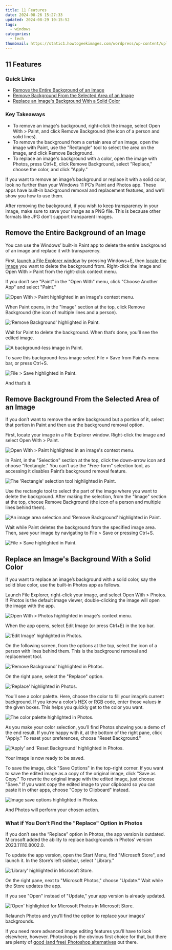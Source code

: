 ```yaml
---
title: 11 Features
date: 2024-08-26 15:27:33
updated: 2024-08-29 10:15:52
tags:
  - windows
categories:
  - tech
thumbnail: https://static1.howtogeekimages.com/wordpress/wp-content/uploads/2023/06/paint1.jpg
---
```


## 11 Features

### Quick Links

* [Remove the Entire Background of an Image](https://screen-video-capture.techidaily.com/efficient-tactics-for-recording-vimeo-media/)
* [Remove Background From the Selected Area of an Image](https://apple-account.techidaily.com/apple-id-unlock-on-iphone-12-how-to-fix-it-by-drfone-ios/)
* [Replace an Image's Background With a Solid Color](https://youtube-data.techidaily.com/024-approved-profit-pinnacle-peak-your-income-by-monetizing-youtube-mobile-content/)

### Key Takeaways

* To remove an image's background, right-click the image, select Open With > Paint, and click Remove Background (the icon of a person and solid lines).
* To remove the background from a certain area of an image, open the image with Paint, use the "Rectangle" tool to select the area on the image, and click Remove Background.
* To replace an image's background with a color, open the image with Photos, press Ctrl+E, click Remove Background, select "Replace," choose the color, and click "Apply."

 If you want to remove an image’s background or replace it with a solid color, look no further than your Windows 11 PC’s Paint and Photos app. These apps have built-in background removal and replacement features, and we’ll show you how to use them.

 After removing the background, if you wish to keep transparency in your image, make sure to save your image as a PNG file. This is because other formats like JPG don’t support transparent images.

##  Remove the Entire Background of an Image

 You can use the Windows’ built-in Paint app to delete the entire background of an image and replace it with transparency. 

 First, [launch a File Explorer window](https://pokemon-go-android.techidaily.com/how-to-get-and-use-pokemon-go-promo-codes-on-realme-c67-4g-drfone-by-drfone-virtual-android/) by pressing Windows+E, then [locate the image](https://facebook-video-footage.techidaily.com/perfect-sources-for-dj-template-video-downloads-for-2024/) you want to delete the background from. Right-click the image and Open With > Paint from the right-click context menu.

 If you don’t see "Paint" in the "Open With" menu, click "Choose Another App" and select "Paint."

![Open With > Paint highlighted in an image's context menu.](https://static1.howtogeekimages.com/wordpress/wp-content/uploads/2024/01/1-open-photo-with-paint.jpg) 

 When Paint opens, in the "Image" section at the top, click Remove Background (the icon of multiple lines and a person).

!['Remove Background' highlighted in Paint.](https://static1.howtogeekimages.com/wordpress/wp-content/uploads/2024/01/2-remove-background-paint.jpg) 

 Wait for Paint to delete the background. When that’s done, you’ll see the edited image.

![A background-less image in Paint.](https://static1.howtogeekimages.com/wordpress/wp-content/uploads/2024/01/3-background-removed-paint.jpg) 

 To save this background-less image select File > Save from Paint’s menu bar, or press Ctrl+S.

![File > Save highlighted in Paint.](https://static1.howtogeekimages.com/wordpress/wp-content/uploads/2024/01/4-save-photo-paint.jpg) 

 And that’s it.

##  Remove Background From the Selected Area of an Image

 If you don’t want to remove the entire background but a portion of it, select that portion in Paint and then use the background removal option.

 First, locate your image in a File Explorer window. Right-click the image and select Open With > Paint.

![Open With > Paint highlighted in an image's context menu.](https://static1.howtogeekimages.com/wordpress/wp-content/uploads/2024/01/5-open-image-with-paint.jpg) 

 In Paint, in the "Selection" section at the top, click the down-arrow icon and choose "Rectangle." You can’t use the "Free-form" selection tool, as accessing it disables Paint’s background removal feature.

![The 'Rectangle' selection tool highlighted in Paint.](https://static1.howtogeekimages.com/wordpress/wp-content/uploads/2024/01/6-rectangle-selection-tool-paint.jpg) 

 Use the rectangle tool to select the part of the image where you want to delete the background. After making the selection, from the "Image" section at the top, choose Remove Background (the icon of a person and multiple lines behind them).

![An image area selection and 'Remove Background' highlighted in Paint.](https://static1.howtogeekimages.com/wordpress/wp-content/uploads/2024/01/7-select-image-area-paint.jpg) 

 Wait while Paint deletes the background from the specified image area. Then, save your image by navigating to File > Save or pressing Ctrl+S.

![File > Save highlighted in Paint.](https://static1.howtogeekimages.com/wordpress/wp-content/uploads/2024/01/8-save-edited-image-paint.jpg) 

##  Replace an Image's Background With a Solid Color

 If you want to replace an image’s background with a solid color, say the solid blue color, use the built-in Photos app as follows.

 Launch File Explorer, right-click your image, and select Open With > Photos. If Photos is the default image viewer, double-clicking the image will open the image with the app.

![Open With > Photos highlighted in image's context menu.](https://static1.howtogeekimages.com/wordpress/wp-content/uploads/2024/01/9-open-image-with-photos.jpg) 

 When the app opens, select Edit Image (or press Ctrl+E) in the top bar. 

!['Edit Image' highlighted in Photos.](https://static1.howtogeekimages.com/wordpress/wp-content/uploads/2024/01/10-edit-image-photos.jpg) 

 On the following screen, from the options at the top, select the icon of a person with lines behind them. This is the background removal and replacement tool.

!['Remove Background' highlighted in Photos.](https://static1.howtogeekimages.com/wordpress/wp-content/uploads/2024/01/11-remove-background-photos.jpg) 

 On the right pane, select the "Replace" option.

!['Replace' highlighted in Photos.](https://static1.howtogeekimages.com/wordpress/wp-content/uploads/2024/01/12-replace-background-photos.jpg) 

 You’ll see a color palette. Here, choose the color to fill your image’s current background. If you know a color’s [HEX](https://screen-capture.techidaily.com/updated-2024-approved-elite-group-of-high-speed-video-snapshot-apps/) or [RGB](https://extra-approaches.techidaily.com/in-2024-mastering-brand-collaboration-on-youtube/) code, enter those values in the given boxes. This helps you quickly get to the color you want.

![The color palette highlighted in Photos.](https://static1.howtogeekimages.com/wordpress/wp-content/uploads/2024/01/13-choose-color-photos.jpg) 

 As you make your color selection, you’ll find Photos showing you a demo of the end result. If you’re happy with it, at the bottom of the right pane, click "Apply." To reset your preferences, choose "Reset Background."

!['Apply' and 'Reset Background' highlighted in Photos.](https://static1.howtogeekimages.com/wordpress/wp-content/uploads/2024/01/14-apply-color-photos.jpg) 

 Your image is now ready to be saved.

 To save the image, click "Save Options" in the top-right corner. If you want to save the edited image as a copy of the original image, click "Save as Copy." To rewrite the original image with the edited image, just choose "Save." If you want copy the edited image to your clipboard so you can paste it in other apps, choose "Copy to Clipboard" instead. 

![Image save options highlighted in Photos.](https://static1.howtogeekimages.com/wordpress/wp-content/uploads/2024/01/15-save-edited-image-photos.jpg) 

 And Photos will perform your chosen action.

###  What if You Don't Find the "Replace" Option in Photos

 If you don’t see the “Replace” option in Photos, the app version is outdated. Microsoft added the ability to replace backgrounds in Photos’ version 2023.11110.8002.0.

 To update the app version, open the Start Menu, find "Microsoft Store", and launch it. In the Store’s left sidebar, select "Library."

!['Library' highlighted in Microsoft Store.](https://static1.howtogeekimages.com/wordpress/wp-content/uploads/2024/01/16-microsoft-store-library.jpg) 

 On the right pane, next to "Microsoft Photos," choose "Update." Wait while the Store updates the app.

 If you see "Open" instead of "Update," your app version is already updated.

!['Open' highlighted for Microsoft Photos in Microsoft Store.](https://static1.howtogeekimages.com/wordpress/wp-content/uploads/2024/01/17-update-photos-microsoft-store.jpg) 

 Relaunch Photos and you’ll find the option to replace your images’ backgrounds.

 If you need more advanced image editing features you'll have to look elsewhere, however. Photoshop is the obvious first choice for that, but there are plenty of [good (and free) Photoshop alternatives](https://facebook-clips.techidaily.com/new-2024-approved-tips-to-incorrante-tv-with-facebook-live-integration/) out there.

<ins class="adsbygoogle"
     style="display:block"
     data-ad-format="autorelaxed"
     data-ad-client="ca-pub-7571918770474297"
     data-ad-slot="1223367746"></ins>



<ins class="adsbygoogle"
     style="display:block"
     data-ad-client="ca-pub-7571918770474297"
     data-ad-slot="8358498916"
     data-ad-format="auto"
     data-full-width-responsive="true"></ins>
